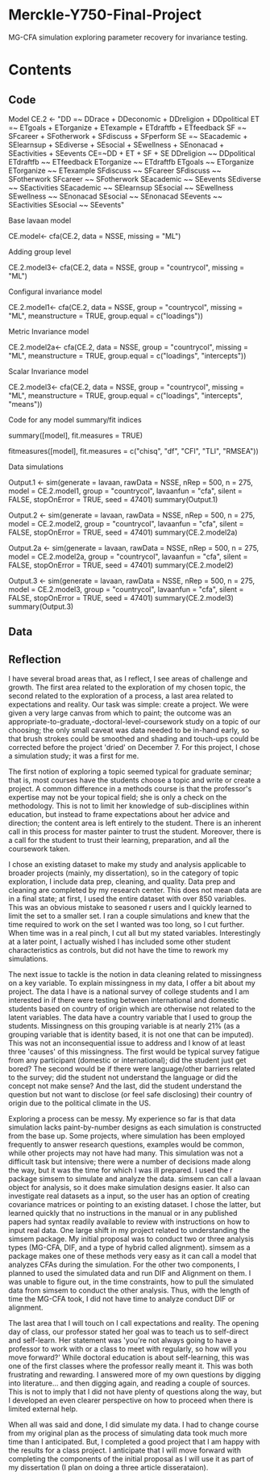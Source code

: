 # Merckle-Y750-Final-Project
MG-CFA simulation exploring parameter recovery for invariance testing.

# Contents
## Code
Model
CE.2 <- "DD =~ DDrace + DDeconomic + DDreligion + DDpolitical
             ET =~ ETgoals + ETorganize + ETexample + ETdraftfb + ETfeedback
             SF =~ SFcareer + SFotherwork + SFdiscuss + SFperform
             SE =~ SEacademic + SElearnsup + SEdiverse + SEsocial + SEwellness + SEnonacad + SEactivities + SEevents
            CE=~DD + ET + SF + SE
            DDreligion ~~ DDpolitical
            ETdraftfb ~~ ETfeedback
            ETorganize ~~ ETdraftfb
            ETgoals ~~ ETorganize
            ETorganize ~~ ETexample
            SFdiscuss ~~ SFcareer
            SFdiscuss ~~ SFotherwork
            SFcareer ~~ SFotherwork
            SEacademic ~~ SEevents
            SEdiverse ~~ SEactivities
            SEacademic ~~ SElearnsup
            SEsocial ~~ SEwellness
            SEwellness ~~ SEnonacad
            SEsocial ~~ SEnonacad
            SEevents ~~ SEactivities
            SEsocial ~~ SEevents"
            
Base lavaan model

CE.model<- cfa(CE.2, 
             data = NSSE, 
             missing = "ML")
             
Adding group level

CE.2.model3<- cfa(CE.2, 
       data = NSSE, 
       group = "countrycol",
       missing = "ML")

Configural invariance model

CE.2.model1<- cfa(CE.2, 
                   data = NSSE, 
                   group = "countrycol",
                   missing = "ML",
                   meanstructure = TRUE,
                   group.equal = c("loadings"))
                   
Metric Invariance model

CE.2.model2a<- cfa(CE.2, 
                  data = NSSE, 
                  group = "countrycol",
                  missing = "ML",
                  meanstructure = TRUE,
                  group.equal = c("loadings", "intercepts"))

Scalar Invariance model

CE.2.model3<- cfa(CE.2, 
                  data = NSSE, 
                  group = "countrycol",
                  missing = "ML",
                  meanstructure = TRUE,
                  group.equal = c("loadings", "intercepts", "means"))

Code for any model summary/fit indices

summary([model], fit.measures = TRUE)

fitmeasures([model], fit.measures = c("chisq", "df", "CFI", "TLI", "RMSEA"))

Data simulations

Output.1 <- sim(generate = lavaan, rawData = NSSE, nRep = 500, n = 275, model = CE.2.model1, group = "countrycol", lavaanfun = "cfa",  silent = FALSE, stopOnError = TRUE, seed = 47401)
summary(Output.1)

Output.2 <- sim(generate = lavaan, rawData = NSSE, nRep = 500, n = 275, model = CE.2.model2, group = "countrycol", lavaanfun = "cfa",  silent = FALSE, stopOnError = TRUE, seed = 47401)
summary(CE.2.model2a)

Output.2a <- sim(generate = lavaan, rawData = NSSE, nRep = 500, n = 275, model = CE.2.model2a, group = "countrycol", lavaanfun = "cfa",  silent = FALSE, stopOnError = TRUE, seed = 47401)
summary(CE.2.model2)

Output.3 <- sim(generate = lavaan, rawData = NSSE, nRep = 500, n = 275, model = CE.2.model3, group = "countrycol", lavaanfun = "cfa",  silent = FALSE, stopOnError = TRUE, seed = 47401)
summary(CE.2.model3)
summary(Output.3)

## Data

## Reflection
I have several broad areas that, as I reflect, I see areas of challenge and growth. The first area related to the exploration of my chosen topic, the second related to the exploration of a process, a last area related to expectations and reality. Our task was simple: create a project. We were given a very large canvas from which to paint; the outcome was an appropriate-to-graduate,-doctoral-level-coursework study on a topic of our choosing; the only small caveat was data needed to be in-hand early, so that brush strokes could be smoothed and shading and touch-ups could be corrected before the project 'dried' on December 7. For this project, I chose a simulation study; it was a first for me.

The first notion of exploring a topic seemed typical for graduate seminar; that is, most courses have the students choose a topic and write or create a project. A common difference in a methods course is that the professor's expertise may not be your topical field; she is only a check on the methodology. This is not to limit her knowledge of sub-disciplines within education, but instead to frame expectations about her advice and direction; the content area is left entirely to the student. There is an inherent call in this process for master painter to trust the student. Moreover, there is a call for the student to trust their learning, preparation, and all the coursework taken.

I chose an existing dataset to make my study and analysis applicable to broader projects (mainly, my dissertation), so in the category of topic exploration, I include data prep, cleaning, and quality. Data prep and cleaning are completed by my research center. This does not mean data are in a final state; at first, I used the entire dataset with over 850 variables. This was an obvious mistake to seasoned r users and I quickly learned to limit the set to a smaller set. I ran a couple simulations and knew that the time required to work on the set I wanted was too long, so I cut further. When time was in a real pinch, I cut all but my stated variables. Interestingly at a later point, I actually wished I has included some other student characteristics as controls, but did not have the time to rework my simulations.

The next issue to tackle is the notion in data cleaning related to missingness on a key variable. To explain missingness in my data, I offer a bit about my project. The data I have is a national survey of college students and I am interested in if there were testing between international and domestic students based on country of origin which are otherwise not related to the latent variables. The data have a country variable that I used to group the students.  Missingness on this grouping variable is at nearly 21% (as a grouping variable that is identity based, it is not one that can be imputed). This was not an inconsequential issue to address and I know of at least three 'causes' of this missingness. The first would be typical survey fatigue from any participant (domestic or international); did the student just get bored? The second would be if there were language/other barriers related to the survey; did the student not understand the language or did the concept not make sense? And the last, did the student understand the question but not want to disclose (or feel safe disclosing) their country of origin due to the political climate in the US.

Exploring a process can be messy. My experience so far is that data simulation lacks paint-by-number designs as each simulation is constructed from the base up. Some projects, where simulation has been employed frequently to answer research questions, examples would be common, while other projects may not have had many. This simulation was not a difficult task but intensive; there were a number of decisions made along the way, but it was the time for which I was ill prepared.
I used the r package simsem to simulate and analyze the data. simsem can call a lavaan object for analysis, so it does make simulation designs easier. It also can investigate real datasets as a input, so the user has an option of creating covariance matrices or pointing to an existing dataset. I chose the latter, but learned quickly that no instructions in the manual or in any published papers had syntax readily available to review with instructions on how to input real data.
One large shift in my project related to understanding the simsem package. My initial proposal was to conduct two or three analysis types (MG-CFA, DIF, and a type of hybrid called alignment). simsem as a package makes one of these methods very easy as it can call a model that analyzes CFAs during the simulation. For the other two components, I planned to used the simulated data and run DIF and Alignment on them. I was unable to figure out, in the time constraints, how to pull the simulated data from simsem to conduct the other analysis. Thus, with the length of time the MG-CFA took, I did not have time to analyze conduct DIF or alignment.

The last area that I will touch on I call expectations and reality. The opening day of class, our professor stated her goal was to teach us to self-direct and self-learn. Her statement was 'you're not always going to have a professor to work with or a class to meet with regularly, so how will you move forward?' While doctoral education is about self-learning, this was one of the first classes where the professor really meant it. This was both frustrating and rewarding. I answered more of my own questions by digging into literature… and then digging again, and reading a couple of sources. This is not to imply that I did not have plenty of questions along the way, but I developed an even clearer perspective on how to proceed when there is limited external help.

When all was said and done, I did simulate my data. I had to change course from my original plan as the process of simulating data took much more time than I anticipated. But, I completed a good project that I am happy with the results for a class project. I anticipate that I will move forward with completing the components of the initial proposal as I will use it as part of my dissertation (I plan on doing a three article disserataion). 

